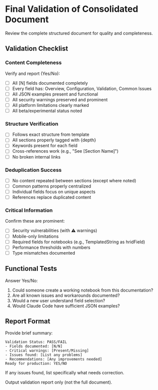 # Final Validation of Consolidated Document

Review the complete structured document for quality and completeness.

## Validation Checklist

### Content Completeness
Verify and report (Yes/No):
- [ ] All [N] fields documented completely
- [ ] Every field has: Overview, Configuration, Validation, Common Issues
- [ ] All JSON examples present and functional
- [ ] All security warnings preserved and prominent
- [ ] All platform limitations clearly marked
- [ ] All beta/experimental status noted

### Structure Verification
- [ ] Follows exact structure from template
- [ ] All sections properly tagged with {depth}
- [ ] Keywords present for each field
- [ ] Cross-references work (e.g., "See [Section Name]")
- [ ] No broken internal links

### Deduplication Success
- [ ] No content repeated between sections (except where noted)
- [ ] Common patterns properly centralized
- [ ] Individual fields focus on unique aspects
- [ ] References replace duplicated content

### Critical Information
Confirm these are prominent:
- [ ] Security vulnerabilities (with ⚠️ warnings)
- [ ] Mobile-only limitations 
- [ ] Required fields for notebooks (e.g., TemplatedString as hridField)
- [ ] Performance thresholds with numbers
- [ ] Type mismatches documented

## Functional Tests
Answer Yes/No:
1. Could someone create a working notebook from this documentation?
2. Are all known issues and workarounds documented?
3. Would a new user understand field selection?
4. Would Claude Code have sufficient JSON examples?

## Report Format

Provide brief summary:
```
Validation Status: PASS/FAIL
- Fields documented: [N/N]
- Critical warnings: [Present/Missing]
- Issues found: [List any problems]
- Recommendations: [Any improvements needed]
Ready for production: YES/NO
```

If any issues found, list specifically what needs correction.

Output validation report only (not the full document).